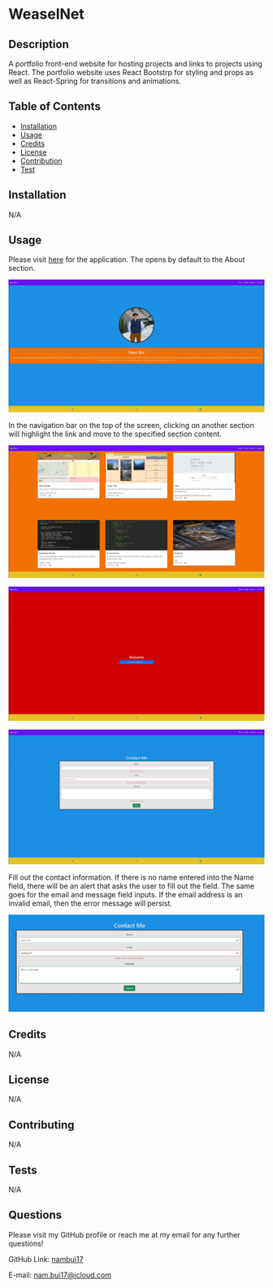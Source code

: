 # WeaselNet

  ## Description

  A portfolio front-end website for hosting projects and links to projects using React. The portfolio website uses React Bootstrp for styling and props as well as React-Spring for transitions and animations.

  ## Table of Contents

  - [Installation](#installation)
  - [Usage](#usage)
  - [Credits](#credits)
  - [License](#license)
  - [Contribution](#contribution)
  - [Test](#test)

  ## Installation

  N/A

  ## Usage

  Please visit [here](https://nambui17.github.io/portaureact) for the application. The opens by default to the About section.

  ![About](/assets/About.jpg)

  In the navigation bar on the top of the screen, clicking on another section will highlight the link and move to the specified section content.

  ![Work](/assets/Work.jpg)

  ![Resume](/assets/Resume.jpg)

  ![Contact](/assets/Contact.jpg)

  Fill out the contact information. If there is no name entered into the Name field, there will be an alert that asks the user to fill out the field. The same goes for the email and message field inputs. If the email address is an invalid email, then the error message will persist.

  ![Invalid Contact](/assets/Invalid-Contact.jpg)

  ## Credits

  N/A

  ## License

  N/A

  ## Contributing

  N/A

  ## Tests

  N/A

  ## Questions

  Please visit my GitHub profile or reach me at my email for any further questions!

  GitHub Link: [nambui17](https://github.com/nambui17)

  E-mail: nam.bui17@icloud.com